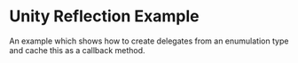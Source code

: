Unity Reflection Example
========================

An example which shows how to create delegates from an enumulation type and cache this as a callback method. 

